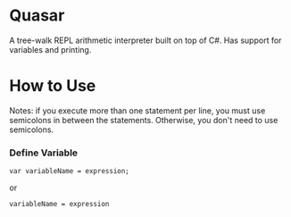 # Quasar
A tree-walk REPL arithmetic interpreter built on top of C#. Has support for variables and printing.

# How to Use

Notes: 
if you execute more than one statement per line, you must use semicolons in between the statements. Otherwise, you don't need to use semicolons.

### Define Variable
```
var variableName = expression;
```
or
```
variableName = expression
```
